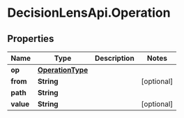 # DecisionLensApi.Operation

## Properties
Name | Type | Description | Notes
------------ | ------------- | ------------- | -------------
**op** | [**OperationType**](OperationType.md) |  | 
**from** | **String** |  | [optional] 
**path** | **String** |  | 
**value** | **String** |  | [optional] 


